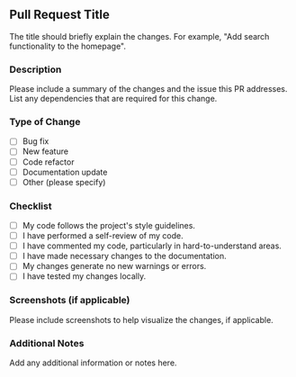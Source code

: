## Pull Request Title
The title should briefly explain the changes. For example, "Add search functionality to the homepage".

### Description
Please include a summary of the changes and the issue this PR addresses. List any dependencies that are required for this change.

### Type of Change
- [ ] Bug fix
- [ ] New feature
- [ ] Code refactor
- [ ] Documentation update
- [ ] Other (please specify)

### Checklist
- [ ] My code follows the project's style guidelines.
- [ ] I have performed a self-review of my code.
- [ ] I have commented my code, particularly in hard-to-understand areas.
- [ ] I have made necessary changes to the documentation.
- [ ] My changes generate no new warnings or errors.
- [ ] I have tested my changes locally.

### Screenshots (if applicable)
Please include screenshots to help visualize the changes, if applicable.

### Additional Notes
Add any additional information or notes here.
